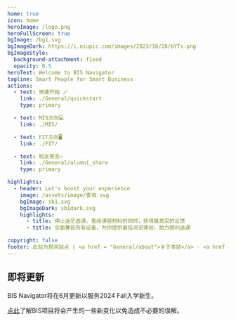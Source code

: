 ```yaml
---
home: true
icon: home
heroImage: /logo.png
heroFullScreen: true
bgImage: /bg1.svg
bgImageDark: https://i.niupic.com/images/2023/10/28/bYTs.png
bgImageStyle:
  background-attachment: fixed
  opacity: 0.5
heroText: Welcome to BIS Navigator
tagline: Smart People for Smart Business
actions:
  - text: 快速开始 🪄
    link: ./General/quickstart
    type: primary

  - text: MIS方向💻
    link: ./MIS/

  - text: FIT方向🖥️
    link: ./FIT/

  - text: 校友寄言✍️
    link: ./General/alumni_share
    type: primary

highlights:
  - header: Let's boost your experience
    image: /assets/image/查询.svg
    bgImage: sb1.svg
    bgImageDark: sb1dark.svg
    highlights:
      - title: 停止迷茫选课，查阅课程材料的同时，获得最真实的反馈
      - title: 全面兼容所有设备，为你提供最佳浏览体验，助力顺利选课

copyright: false
footer: 此站为民间站点 | <a href = "General/about">关于本站</a> · <a href ="General/appreciate">致谢</a> · <a href ="General/recurit"> 招贤纳士 </a> · <a href = "General/Hall_of_Fame">名人堂</a>
---
```

## 即将更新
BIS Navigator将在6月更新以服务2024 Fall入学新生。

[点此](./General/changedata.md)了解BIS项目将会产生的一些新变化以免造成不必要的误解。

